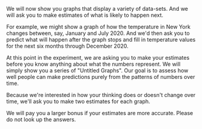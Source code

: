 We will now show you graphs that display a variety of data-sets. And we will ask you to make estimates of what is likely to happen next.

For example, we might show a graph of how the temperature in New York changes between, say, January and July 2020. And we'd then ask you to predict what will happen after the graph stops and fill in temperature values for the next six months through December 2020.

At this point in the experiment, we are asking you to make your estimates before you know anything about what the numbers represent. We will simply show you a series of "Untitled Graphs". Our goal is to assess how well people can make predictions purely from the patterns of numbers over time.

Because we're interested in how your thinking does or doesn't change over time, we'll ask you to make two estimates for each graph.

We will pay you a larger bonus if your estimates are more accurate. Please do not look up the answers.